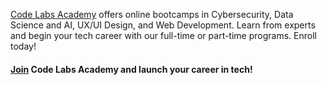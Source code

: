 [Code Labs Academy](https://www.codelabsacademy.com) offers online bootcamps in Cybersecurity, Data Science and AI, UX/UI Design, and Web Development. Learn from experts and begin your tech career with our full-time or part-time programs. Enroll today!


#### [Join](https://www.codelabsacademy.com/application) Code Labs Academy and launch your career in tech!
